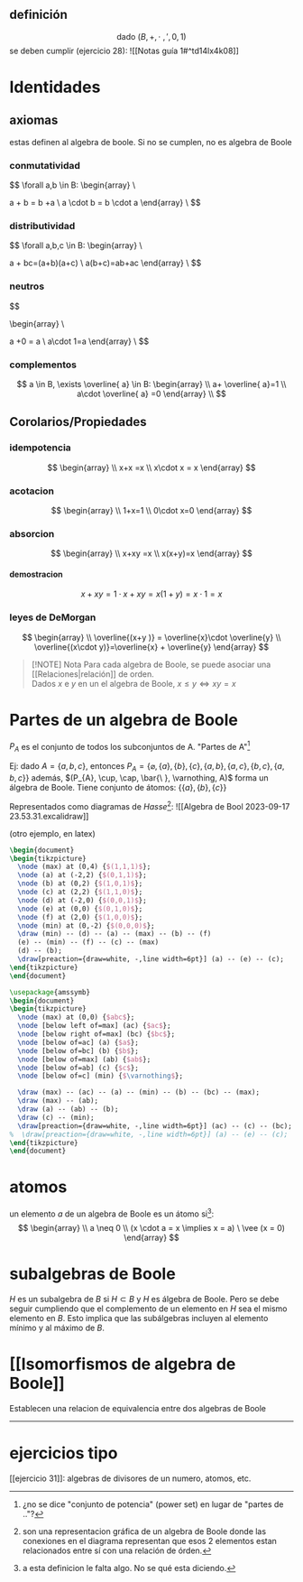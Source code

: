 ## definición 
$$
\text{dado } (B,+,\cdot \ ,', 0,1)
$$
se deben cumplir (ejercicio 28): ![[Notas guía 1#^td14lx4k08]]

# Identidades

## axiomas
estas definen al algebra de boole. Si no se cumplen, no es algebra de Boole

### conmutatividad

$$
\forall a,b \in B: \begin{array} \\

a + b = b +a  \\
a \cdot b = b \cdot a
\end{array} \\
$$

### distributividad
$$
\forall a,b,c \in B: \begin{array} \\

a + bc=(a+b)(a+c) \\
a(b+c)=ab+ac
\end{array} \\
$$
### neutros
$$

\begin{array} \\

a +0 = a \\
a\cdot 1=a
\end{array} \\
$$
### complementos
$$
a \in B, \exists  \overline{ a} \in B: \begin{array}
 \\
a+ \overline{ a}=1 \\
a\cdot \overline{ a} =0
\end{array} \\
$$

## Corolarios/Propiedades
### idempotencia
$$
\begin{array} \\
x+x =x \\
x\cdot x = x
\end{array}
$$

### acotacion
$$ 
\begin{array} \\
1+x=1 \\
0\cdot x=0
\end{array}
$$

### absorcion
$$
\begin{array} \\
x+xy =x \\
x(x+y)=x
\end{array}
$$
#### demostracion
$$
x +xy = 1\cdot x +xy = x(1+y)=x\cdot 1=x
$$
### leyes de DeMorgan
$$
\begin{array}  \\
\overline{(x+y )} = \overline{x}\cdot \overline{y} \\
\overline{(x\cdot y)}=\overline{x} + \overline{y}
\end{array}
$$


> [!NOTE] Nota
> Para cada algebra de Boole, se puede asociar una [[Relaciones|relación]] de orden.  
> Dados $x$ e $y$ en un el algebra de Boole, $x \leq y \iff xy = x$

# Partes de un algebra de Boole
$P_{A}$ es el conjunto de todos los subconjuntos de A. "Partes de A"[^pot]

[^pot]: ¿no se dice "conjunto de potencia" (power set) en lugar de "partes de .."?

Ej:
dado $A = \{a,b,c\}$, entonces $P_{A} = \left\{\varnothing, \{a\}, \{ b \}, \{ c \}, \{ a,b \}, \{ a,c \}, \{ b,c \}, \{ a,b,c \}\right\}$
además, $(P_{A}, \cup, \cap, \bar{\ }, \varnothing, A)$ forma un álgebra de Boole. Tiene conjunto de átomos: $\{ \{ a \}, \{ b \}, \{ c \} \}$

Representados como diagramas de *Hasse*[^hasse]:
![[Algebra de Bool 2023-09-17 23.53.31.excalidraw]]

[^hasse]: son una representacion gráfica de un algebra de Boole donde las conexiones en el diagrama representan
    que esos 2 elementos estan relacionados entre sí con una relación de órden.

(otro ejemplo, en latex)
```tikz
\begin{document}
\begin{tikzpicture}
  \node (max) at (0,4) {$(1,1,1)$};
  \node (a) at (-2,2) {$(0,1,1)$};
  \node (b) at (0,2) {$(1,0,1)$};
  \node (c) at (2,2) {$(1,1,0)$};
  \node (d) at (-2,0) {$(0,0,1)$};
  \node (e) at (0,0) {$(0,1,0)$};
  \node (f) at (2,0) {$(1,0,0)$};
  \node (min) at (0,-2) {$(0,0,0)$};
  \draw (min) -- (d) -- (a) -- (max) -- (b) -- (f)
  (e) -- (min) -- (f) -- (c) -- (max)
  (d) -- (b);
  \draw[preaction={draw=white, -,line width=6pt}] (a) -- (e) -- (c);
\end{tikzpicture}
\end{document}
```


```tikz
\usepackage{amssymb}
\begin{document}
\begin{tikzpicture}
  \node (max) at (0,0) {$abc$};
  \node [below left of=max] (ac) {$ac$};
  \node [below right of=max] (bc) {$bc$};
  \node [below of=ac] (a) {$a$};
  \node [below of=bc] (b) {$b$};
  \node [below of=max] (ab) {$ab$};
  \node [below of=ab] (c) {$c$};
  \node [below of=c] (min) {$\varnothing$};

  \draw (max) -- (ac) -- (a) -- (min) -- (b) -- (bc) -- (max);
  \draw (max) -- (ab);
  \draw (a) -- (ab) -- (b);
  \draw (c) -- (min);
  \draw[preaction={draw=white, -,line width=6pt}] (ac) -- (c) -- (bc);
%  \draw[preaction={draw=white, -,line width=6pt}] (a) -- (e) -- (c);
\end{tikzpicture}
\end{document}
```
# atomos
un elemento $a$ de un algebra de Boole es un átomo si[^1]:  
$$
\begin{array} \\
a \neq 0  \\
(x \cdot a = x \implies x = a) \ \vee (x = 0)
\end{array}
$$
[^1]: a esta definicion le falta algo. No se qué esta diciendo.

# subalgebras de Boole
$H$ es un subalgebra de $B$ si $H \subset B$ y $H$ es álgebra de Boole. Pero se debe seguir cumpliendo que el complemento de un elemento en $H$ sea el mismo elemento en $B$. Esto implica que las subálgebras incluyen al elemento mínimo y al máximo de $B$.


# [[Isomorfismos de algebra de Boole]]
Establecen una relacion de equivalencia entre dos algebras de Boole

----------
# ejercicios tipo
[[ejercicio 31]]: algebras de divisores de un numero, atomos, etc.


